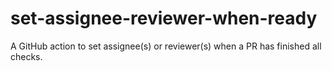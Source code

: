# set-assignee-reviewer-when-ready
A GitHub action to set assignee(s) or reviewer(s) when a PR has finished all checks.

